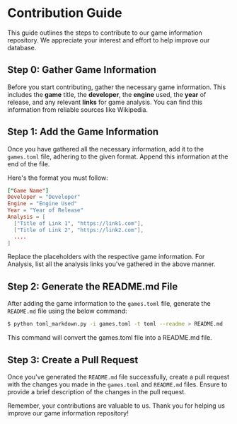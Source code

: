 # Contribution Guide

This guide outlines the steps to contribute to our game information repository. We appreciate your interest and effort to help improve our database.


## Step 0: Gather Game Information

Before you start contributing, gather the necessary game information. This includes the **game** title, the **developer**, the **engine** used, the **year** of release, and any relevant **links** for game analysis. You can find this information from reliable sources like Wikipedia.


## Step 1: Add the Game Information

Once you have gathered all the necessary information, add it to the `games.toml` file, adhering to the given format. Append this information at the end of the file.

Here's the format you must follow:

```toml
["Game Name"]
Developer = "Developer"
Engine = "Engine Used"
Year = "Year of Release"
Analysis = [
  ["Title of Link 1", "https://link1.com"],
  ["Title of Link 2", "https://link2.com"],
  ....
]
```

Replace the placeholders with the respective game information. For Analysis, list all the analysis links you've gathered in the above manner.

## Step 2: Generate the README.md File

After adding the game information to the `games.toml` file, generate the `README.md` file using the below command:

``` bash
$ python toml_markdown.py -i games.toml -t toml --readme > README.md
```

This command will convert the games.toml file into a README.md file.

## Step 3: Create a Pull Request

Once you've generated the `README.md` file successfully, create a pull request with the changes you made in the `games.toml` and `README.md` files. Ensure to provide a brief description of the changes in the pull request.

Remember, your contributions are valuable to us. Thank you for helping us improve our game information repository!
